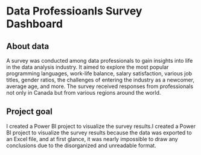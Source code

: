 # Data Professioanls Survey Dashboard
## About data
A survey was conducted among data professionals to gain insights into life in the data analysis industry. It aimed to explore the most popular programming languages, work-life balance, salary satisfaction, various job titles, gender ratios, the challenges of entering the industry as a newcomer, average age, and more. The survey received responses from professionals not only in Canada but from various regions around the world.

## Project goal
I created a Power BI project to visualize the survey results.I created a Power BI project to visualize the survey results because the data was exported to an Excel file, and at first glance, it was nearly impossible to draw any conclusions due to the disorganized and unreadable format.


